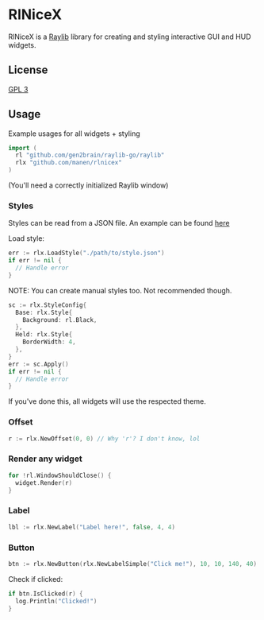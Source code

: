 # RlNiceX

RlNiceX is a [Raylib](https://www.raylib.com) library for creating and styling interactive GUI and HUD widgets.

## License

[GPL 3](https://github.com/manen/rlnicex/blob/main/LICENSE.txt)

## Usage

Example usages for all widgets + styling

```go
import (
  rl "github.com/gen2brain/raylib-go/raylib"
  rlx "github.com/manen/rlnicex"
)
```

(You'll need a correctly initialized Raylib window)

### Styles

Styles can be read from a JSON file.
An example can be found [here](test_assets/style.json)

Load style:

```go
err := rlx.LoadStyle("./path/to/style.json")
if err != nil {
  // Handle error
}
```

NOTE: You can create manual styles too. Not recommended though.

```go
sc := rlx.StyleConfig{
  Base: rlx.Style{
    Background: rl.Black,
  },
  Held: rlx.Style{
    BorderWidth: 4,
  },
}
err := sc.Apply()
if err != nil {
  // Handle error
}
```

If you've done this, all widgets will use the respected theme.

### Offset

```go
r := rlx.NewOffset(0, 0) // Why 'r'? I don't know, lol
```

### Render any widget

```go
for !rl.WindowShouldClose() {
  widget.Render(r)
}
```

### Label

```go
lbl := rlx.NewLabel("Label here!", false, 4, 4)
```

### Button

```go
btn := rlx.NewButton(rlx.NewLabelSimple("Click me!"), 10, 10, 140, 40)
```

Check if clicked:

```go
if btn.IsClicked(r) {
  log.Println("Clicked!")
}
```

